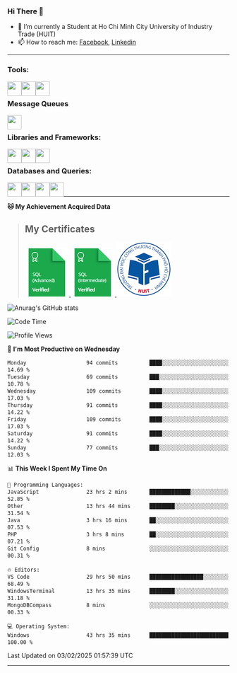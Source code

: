 <!--### <p>Hi There ! <img src="https://media.giphy.com/media/hvRJCLFzcasrR4ia7z/giphy.gif" width="25"></p>-->
<!-- [![Typing SVG](https://readme-typing-svg.herokuapp.com/?font=Roboto&color=016EEA&size=60&center=true&vCenter=true&width=900&height=100&lines=Hi+there!+%F0%9F%91%8B;I'm+Nguyễn+Hữu+Đại;I'm+a+Backend+Engineer.;Nice+to+Meet+You+!!!...)](https://github.com/dainguyen1809) -->

### Hi There 👋

- 🏫 I’m currently a Student at Ho Chi Minh City University of Industry Trade (HUIT) 
- 📫 How to reach me: [Facebook], [Linkedin]
<!-- - 🫀 Hobby: I love to see the scenery and flowers 🌸 -->
---

### Tools:
<img align='left' height="32" width="32" src="https://cdn.jsdelivr.net/npm/simple-icons@7.13.0/icons/visualstudiocode.svg" />
<img align='left' height="32" width="32" src="https://cdn.jsdelivr.net/npm/simple-icons@13.17.0/icons/postman.svg" />
 <img align='left' height="32" width="32" src="https://cdn.jsdelivr.net/npm/simple-icons@13.17.0/icons/docker.svg" /> 
<!-- <img align='left' height="32" width="32" src="https://cdn.jsdelivr.net/npm/simple-icons@13.17.0/icons/jenkins.svg" /> -->
<br>

### Message Queues
<img align='left' height="32" width="32" src="https://cdn.jsdelivr.net/npm/simple-icons@13.17.0/icons/rabbitmq.svg" />
<!-- <img align='left' height="32" width="32" src="https://cdn.jsdelivr.net/npm/simple-icons@13.17.0/icons/apachekafka.svg" /> -->

<br>

### Libraries and Frameworks:
<img align='left' height="32" width="32" src="https://cdn.jsdelivr.net/npm/simple-icons@13.17.0/icons/dotnet.svg" />
<img align='left' height="32" width="32" src="https://cdn.jsdelivr.net/npm/simple-icons@13.17.0/icons/laravel.svg" />
<!-- <img align='left' height="32" width="32" src="https://cdn.jsdelivr.net/npm/simple-icons@13.17.0/icons/express.svg" /> -->
<!-- <img align='left' height="32" width="32" src="https://cdn.jsdelivr.net/npm/simple-icons@13.17.0/icons/react.svg" /> -->
<img align='left' height="32" width="32" src="https://cdn.jsdelivr.net/npm/simple-icons@13.17.0/icons/jquery.svg" />
<br>

### Databases and Queries:

<img align='left' height="32" width="32" src="https://cdn.jsdelivr.net/npm/simple-icons@13.17.0/icons/mysql.svg" />
<img align='left' height="32" width="32" src="https://cdn.jsdelivr.net/npm/simple-icons@13.17.0/icons/mongodb.svg" />
<img align='left' height="32" width="32" src="https://cdn.jsdelivr.net/npm/simple-icons@13.17.0/icons/redis.svg" />
 <img align='left' height="32" width="32" src="https://cdn.jsdelivr.net/npm/simple-icons@13.17.0/icons/graphql.svg" /> 

<!-- <img align='left' height="32" width="32" src="https://cdn.jsdelivr.net/npm/simple-icons@13.17.0/icons/elasticsearch.svg" /> -->
<br>

<!--
### Github Stats
![Top Langs](https://github-readme-stats.vercel.app/api/top-langs/?username=dainguyen1809&theme=onedark&show&hide=html,scss,CSS,hack,vue,blade)
 >![Top Langs](https://github-readme-stats.vercel.app/api/top-langs/?username=dainguyen1809&hide_progress=true) -->
---

**🐱 My Achievement Acquired Data** 
>## My Certificates
>
><a href="Skills%20Certification/sql_advanced%20certificate.png">
>    <img src="Skills Certification/sql_advanced_skill.png" alt="sql advanced skill"/>
></a>
><a href="Skills%20Certification/sql_intermediate certificate.png">
>    <img src="Skills Certification/sql_intermediate_skill.png" alt="sql intermediate skill"/>
></a>
><a href="Skills%20Certification/huit_certificate certificate.jpg">
>    <img src="Skills Certification/huit_certificate_skill.png" alt="huit certificate skill"/>
></a>

![Anurag's GitHub stats](https://github-readme-stats.vercel.app/api?username=dainguyen1809&show_icons=true&theme=transparent&hide=contribs,stars)
<!--
---

| Projects | Coding Time |
| ------ | ------ |
| [![Readme Card](https://github-readme-stats.vercel.app/api/pin/?username=dainguyen1809&repo=ecommerce_laravel)](https://github.com/dainguyen1809/ecommerce_laravel) | [![wakatime](https://wakatime.com/badge/user/837e5b37-e1f2-4100-8f8f-81c9100a52aa/project/b6b7bb99-34e3-460a-b91c-f1137b0ff2ca.svg)](https://wakatime.com/badge/user/837e5b37-e1f2-4100-8f8f-81c9100a52aa/project/b6b7bb99-34e3-460a-b91c-f1137b0ff2ca) |
-->
<!--START_SECTION:waka-->
![Code Time](http://img.shields.io/badge/Code%20Time-3%2C999%20hrs%2034%20mins-blue)

![Profile Views](http://img.shields.io/badge/Profile%20Views-0-blue)

📅 **I'm Most Productive on Wednesday** 

```text
Monday                   94 commits          ████░░░░░░░░░░░░░░░░░░░░░   14.69 % 
Tuesday                  69 commits          ███░░░░░░░░░░░░░░░░░░░░░░   10.78 % 
Wednesday                109 commits         ████░░░░░░░░░░░░░░░░░░░░░   17.03 % 
Thursday                 91 commits          ████░░░░░░░░░░░░░░░░░░░░░   14.22 % 
Friday                   109 commits         ████░░░░░░░░░░░░░░░░░░░░░   17.03 % 
Saturday                 91 commits          ████░░░░░░░░░░░░░░░░░░░░░   14.22 % 
Sunday                   77 commits          ███░░░░░░░░░░░░░░░░░░░░░░   12.03 % 
```


📊 **This Week I Spent My Time On** 

```text
💬 Programming Languages: 
JavaScript               23 hrs 2 mins       █████████████░░░░░░░░░░░░   52.85 % 
Other                    13 hrs 44 mins      ████████░░░░░░░░░░░░░░░░░   31.54 % 
Java                     3 hrs 16 mins       ██░░░░░░░░░░░░░░░░░░░░░░░   07.53 % 
PHP                      3 hrs 8 mins        ██░░░░░░░░░░░░░░░░░░░░░░░   07.21 % 
Git Config               8 mins              ░░░░░░░░░░░░░░░░░░░░░░░░░   00.31 % 

🔥 Editors: 
VS Code                  29 hrs 50 mins      █████████████████░░░░░░░░   68.49 % 
WindowsTerminal          13 hrs 35 mins      ████████░░░░░░░░░░░░░░░░░   31.18 % 
MongoDBCompass           8 mins              ░░░░░░░░░░░░░░░░░░░░░░░░░   00.33 % 

💻 Operating System: 
Windows                  43 hrs 35 mins      █████████████████████████   100.00 % 
```


 Last Updated on 03/02/2025 01:57:39 UTC
<!--END_SECTION:waka-->
---
[Instagram]: https://www.instagram.com/dainguyen.dhn/
[Facebook]: https://www.facebook.com/dainguyen.dhn/
[Linkedin]: https://www.linkedin.com/in/dainguyen1809/

